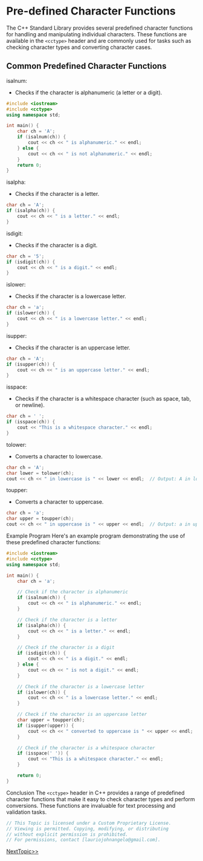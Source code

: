 # Pre-defined Character Functions
The C++ Standard Library provides several predefined character functions for handling and manipulating individual characters. These functions are available in the `<cctype>` header and are commonly used for tasks such as checking character types and converting character cases.

## Common Predefined Character Functions
isalnum:
- Checks if the character is alphanumeric (a letter or a digit).

```cpp
#include <iostream>
#include <cctype>
using namespace std;

int main() {
    char ch = 'A';
    if (isalnum(ch)) {
        cout << ch << " is alphanumeric." << endl;
    } else {
        cout << ch << " is not alphanumeric." << endl;
    }
    return 0;
}
```

isalpha:
- Checks if the character is a letter.

```cpp
char ch = 'A';
if (isalpha(ch)) {
    cout << ch << " is a letter." << endl;
}
```

isdigit:
- Checks if the character is a digit.

```cpp
char ch = '5';
if (isdigit(ch)) {
    cout << ch << " is a digit." << endl;
}
```
islower:
- Checks if the character is a lowercase letter.

```cpp
char ch = 'a';
if (islower(ch)) {
    cout << ch << " is a lowercase letter." << endl;
}
```

isupper:
- Checks if the character is an uppercase letter.

```cpp
char ch = 'A';
if (isupper(ch)) {
    cout << ch << " is an uppercase letter." << endl;
}
```

isspace:
- Checks if the character is a whitespace character (such as space, tab, or newline).

```cpp
char ch = ' ';
if (isspace(ch)) {
    cout << "This is a whitespace character." << endl;
}
```

tolower:
- Converts a character to lowercase.

```cpp
char ch = 'A';
char lower = tolower(ch);
cout << ch << " in lowercase is " << lower << endl;  // Output: A in lowercase is a
```

toupper:
- Converts a character to uppercase.

```cpp
char ch = 'a';
char upper = toupper(ch);
cout << ch << " in uppercase is " << upper << endl;  // Output: a in uppercase is A
```

Example Program
Here's an example program demonstrating the use of these predefined character functions:

```cpp
#include <iostream>
#include <cctype>
using namespace std;

int main() {
    char ch = 'a';

    // Check if the character is alphanumeric
    if (isalnum(ch)) {
        cout << ch << " is alphanumeric." << endl;
    }

    // Check if the character is a letter
    if (isalpha(ch)) {
        cout << ch << " is a letter." << endl;
    }

    // Check if the character is a digit
    if (isdigit(ch)) {
        cout << ch << " is a digit." << endl;
    } else {
        cout << ch << " is not a digit." << endl;
    }

    // Check if the character is a lowercase letter
    if (islower(ch)) {
        cout << ch << " is a lowercase letter." << endl;
    }

    // Check if the character is an uppercase letter
    char upper = toupper(ch);
    if (isupper(upper)) {
        cout << ch << " converted to uppercase is " << upper << endl;
    }

    // Check if the character is a whitespace character
    if (isspace(' ')) {
        cout << "This is a whitespace character." << endl;
    }

    return 0;
}
```

Conclusion
The `<cctype>` header in C++ provides a range of predefined character functions that make it easy to check character types and perform conversions. These functions are invaluable for text processing and validation tasks.

```cpp
// This Topic is licensed under a Custom Proprietary License.
// Viewing is permitted. Copying, modifying, or distributing
// without explicit permission is prohibited.
// For permissions, contact [lauriojohnangelo@gmail.com].
```

[NextTopic>>](./Topic02.md)
